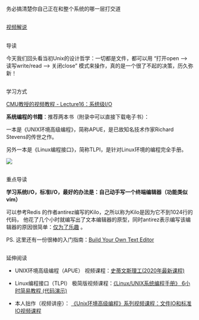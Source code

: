 务必搞清楚你自己正在和整个系统的哪一层打交道

## 

​[视频解说](https://www.bilibili.com/video/BV1RK4y1R7Kf?p=10)​[](https://fengmuzi2003.gitbook.io/csapp3e/di-10-zhang-xi-tong-ji-io#shi-pin-jie-shuo)

## 

导读[](https://fengmuzi2003.gitbook.io/csapp3e/di-10-zhang-xi-tong-ji-io#dao-du)

今天我们回头看当初Unix的设计哲学：一切都是文件，都可以用 “打开open –> 读写write/read –> 关闭close” 模式来操作，真的是一个很了不起的决策，历久弥新！

## 

学习方式[](https://fengmuzi2003.gitbook.io/csapp3e/di-10-zhang-xi-tong-ji-io#xue-xi-fang-shi)

​[CMU教授的视频教程 - Lecture16：系统级I/O](https://www.bilibili.com/video/BV1a54y1k7YE?p=20)​

**系统编程的书籍**：推荐两本书（附录中可以直接下载电子书）：

一本是《UNIX环境高级编程》，简称APUE，是已故知名技术作家Richard Stevens的传世之作。

另外一本是《Linux编程接口》，简称TLPI，是针对Linux环境的编程完全手册。

![](https://1484576603-files.gitbook.io/~/files/v0/b/gitbook-legacy-files/o/assets%2F-MV9vJFv4kmvRLgEog6g%2F-MZ1O__ZRLUpBVgj2SzF%2F-MZ1WGzhQub2gv_TmgYK%2Fimage.png?alt=media&token=6f301f86-0921-4126-9671-abfe8b48c79f)

## 

重点导读[](https://fengmuzi2003.gitbook.io/csapp3e/di-10-zhang-xi-tong-ji-io#zhong-dian-dao-du)

**学习系统I/O，标准I/O，最好的办法是：自己动手写一个终端编辑器（功能类似vim）**

可以参考Redis 的作者antirez编写的Kilo，之所以称为Kilo是因为它不到1024行的代码， 他花了几个小时就编写出了文本编辑器的原型，同时antirez表示编写该编辑器的原因很简单：[仅为了乐趣](http://antirez.com/news/108) 。

PS. 这里还有一份很棒的入门指南：[Build Your Own Text Editor](https://viewsourcecode.org/snaptoken/kilo/)​

## 

延伸阅读[](https://fengmuzi2003.gitbook.io/csapp3e/di-10-zhang-xi-tong-ji-io#yan-shen-yue-du)

- UNIX环境高级编程（APUE） 视频课程：[史蒂文斯理工(2020年最新课程)](https://www.bilibili.com/video/BV1e54y1t73h/)​
    

- Linux编程接口（TLPI） 极简版视频课程：[《Linux/UNIX系统编程手册》 6小时简易教程 (代码演示)](https://www.bilibili.com/video/BV1uQ4y1d7vQ/)​
    

- 本人拙作（视频讲座）： [《Unix环境高级编程》系列视频课程：文件IO和标准IO视频课程](https://edu.51cto.com/course/11557.html)